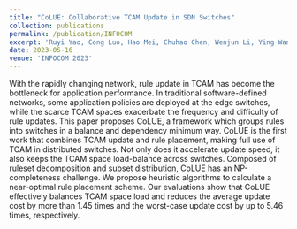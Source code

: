 ```yaml
---
title: "CoLUE: Collaborative TCAM Update in SDN Switches"
collection: publications
permalink: /publication/INFOCOM
excerpt: 'Ruyi Yao, Cong Luo, Hao Mei, Chuhao Chen, Wenjun Li, Ying Wan, Sen Liu, Bin Liu, Yang Xu.'
date: 2023-05-16
venue: 'INFOCOM 2023'
---
```


With the rapidly changing network, rule update in TCAM has become the bottleneck for application performance. In traditional software-defined networks, some application policies are deployed at the edge switches, while the scarce TCAM spaces exacerbate the frequency and difficulty of rule updates. This paper proposes CoLUE, a framework which groups rules into switches in a balance and dependency minimum way. CoLUE is the first work that combines TCAM update and rule placement, making full use of TCAM in distributed switches.  Not only does it accelerate update speed, it also keeps the TCAM space load-balance across switches. 
Composed of ruleset decomposition and subset distribution, CoLUE has an NP-completeness challenge. We propose heuristic algorithms to calculate a near-optimal rule placement scheme. Our evaluations show that CoLUE effectively balances TCAM space load and reduces the average update cost by more than 1.45 times and the worst-case update cost by up to 5.46 times, respectively.



